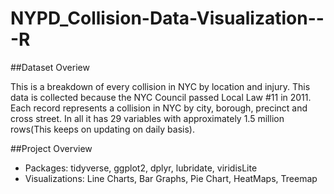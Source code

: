 # NYPD_Collision-Data-Visualization---R

##Dataset Overiew

This is a breakdown of every collision in NYC by location and injury. This data is collected because the NYC Council passed Local Law #11 in 2011. Each record represents a collision in NYC by city, borough, precinct and cross street.
In all it has 29 variables with approximately 1.5 million rows(This keeps on updating on daily basis).

##Project Overview
- Packages: tidyverse, ggplot2, dplyr, lubridate, viridisLite
- Visualizations: Line Charts, Bar Graphs, Pie Chart, HeatMaps, Treemap
